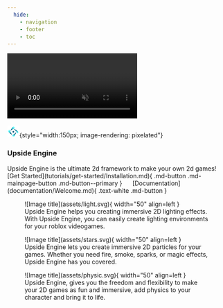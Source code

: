 ```yaml
---
  hide:
    - navigation
    - footer
    - toc
---
```

<link rel="stylesheet" href="stylesheet/mainpage.css">

<div id = "gradient"></div>
<video autoplay muted loop id="background">
  <source src="assets/background.mp4" type="video/mp4">
</video>

![Upside Engine](assets/logo_pixel_art.png){style="width:150px; image-rendering: pixelated"}

<h3>
Upside Engine
</h3>

<div>
Upside Engine is the ultimate 2d framework to make your own 2d games!
</div>
[Get Started](tutorials/get-started/Installation.md){ .md-button .md-mainpage-button .md-button--primary }
&nbsp;&nbsp;&nbsp;&nbsp;
[Documentation](documentation/Welcome.md){ .text-white .md-button }

<figure markdown>
  ![Image title](assets/light.svg){ width="50" align=left }
  <figcaption>Upside Engine helps you creating immersive 2D lighting effects. With Upside Engine, you can easily create lighting environments for your roblox videogames.</figcaption>
</figure>
<figure markdown>
  ![Image title](assets/stars.svg){ width="50" align=left }
  <figcaption>Upside Engine lets you create immersive 2D particles for your games. Whether you need fire, smoke, sparks, or magic effects, Upside Engine has you covered.</figcaption>
</figure>
<figure markdown>
  ![Image title](assets/physic.svg){ width="50" align=left }
  <figcaption>Upside Engine, gives you the freedom and flexibility to make your 2D games as fun and immersive, add physics to your character and bring it to life. </figcaption>
</figure>
